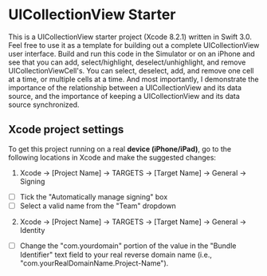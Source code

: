 # UICollectionView Starter
This is a UICollectionView starter project (Xcode 8.2.1) written in Swift 3.0. Feel free to use it as a template for building out a complete UICollectionView user interface. Build and run this code in the Simulator or on an iPhone and see that you can add, select/highlight, deselect/unhighlight, and remove UICollectionViewCell's. You can select, deselect, add, and remove one cell at a time, or multiple cells at a time. And most importantly, I demonstrate the importance of the relationship between a UICollectionView and its data source, and the importance of keeping a UICollectionView and its data source synchronized.

## Xcode project settings
To get this project running on a real **device (iPhone/iPad)**, go to the following locations in Xcode and make the suggested changes:

1. Xcode -> [Project Name] -> TARGETS -> [Target Name] -> General -> Signing
- [ ] Tick the "Automatically manage signing" box
- [ ] Select a valid name from the "Team" dropdown
  
2. Xcode -> [Project Name] -> TARGETS -> [Target Name] -> General -> Identity
- [ ] Change the "com.yourdomain" portion of the value in the "Bundle Identifier" text field to your real reverse domain name (i.e., "com.yourRealDomainName.Project-Name").
